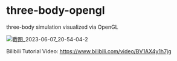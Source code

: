 # three-body-opengl
three-body simulation visualized via OpenGL

![截图_2023-06-07_20-54-04-2](https://github.com/archibate/three-body-opengl/assets/20640597/da82a169-6704-4c50-9425-5abedba384f9)

Bilibili Tutorial Video: https://www.bilibili.com/video/BV1AX4y1h7jg
